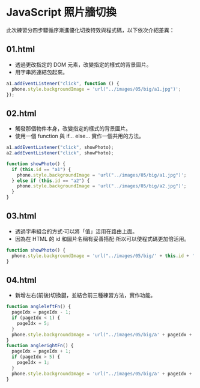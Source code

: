 # JavaScript 照片牆切換

此次練習分四步驟循序漸進優化切換特效與程式碼，以下依次介紹差異：

## 01.html

- 透過更改指定的 DOM 元素，改變指定的樣式的背景圖片。
- 用字串將連結包起來。

```javascript
a1.addEventListener("click", function () {
  phone.style.backgroundImage = 'url("../images/05/big/a1.jpg")';
});
```

## 02.html

- 觸發那個物件本身，改變指定的樣式的背景圖片。
- 使用一個 function 與 if... else... 實作一個共用的方法。

```javascript
a1.addEventListener("click", showPhoto);
a2.addEventListener("click", showPhoto);

function showPhoto() {
  if (this.id == "a1") {
    phone.style.backgroundImage = 'url("../images/05/big/a1.jpg")';
  } else if (this.id == "a2") {
    phone.style.backgroundImage = 'url("../images/05/big/a2.jpg")';
  }
}
```

## 03.html

- 透過字串組合的方式·可以將「值」活用在路由上面。
- 因為在 HTML 的 id 和圖片名稱有妥善搭配·所以可以使程式碼更加倍活用。

```javascript
function showPhoto() {
  phone.style.backgroundImage = 'url("../images/05/big/' + this.id + '.jpg")';
}
```

## 04.html

- 新增左右(前後)切換鍵，並結合前三種練習方法，實作功能。

```javascript
function angleleftFn() {
  pageIdx = pageIdx - 1;
  if (pageIdx < 1) {
    pageIdx = 5;
  }
  phone.style.backgroundImage = 'url("../images/05/big/a' + pageIdx + '.jpg")';
}
function anglerightFn() {
  pageIdx = pageIdx + 1;
  if (pageIdx > 5) {
    pageIdx = 1;
  }
  phone.style.backgroundImage = 'url("../images/05/big/a' + pageIdx + '.jpg")';
}
```
